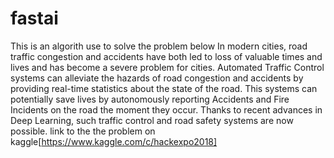 # fastai
This is an algorith use to solve the  problem below
In modern cities, road traffic congestion and accidents have both led to loss of valuable times and lives and has become a severe problem for cities. Automated Traffic Control systems can alleviate the hazards of road congestion and accidents by providing real-time statistics about the state of the road. This systems can potentially save lives by autonomously reporting Accidents and Fire Incidents on the road the moment they occur. Thanks to recent advances in Deep Learning, such traffic control and road safety systems are now possible.
link to the the problem on kaggle[https://www.kaggle.com/c/hackexpo2018]
